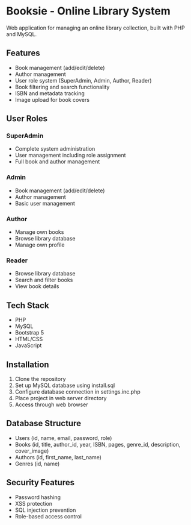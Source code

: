 # Booksie - Online Library System

Web application for managing an online library collection, built with PHP and MySQL.

## Features

- Book management (add/edit/delete)
- Author management 
- User role system (SuperAdmin, Admin, Author, Reader)
- Book filtering and search functionality
- ISBN and metadata tracking
- Image upload for book covers

## User Roles

### SuperAdmin
- Complete system administration
- User management including role assignment
- Full book and author management

### Admin  
- Book management (add/edit/delete)
- Author management
- Basic user management

### Author
- Manage own books
- Browse library database
- Manage own profile

### Reader
- Browse library database
- Search and filter books
- View book details

## Tech Stack

- PHP
- MySQL
- Bootstrap 5
- HTML/CSS
- JavaScript

## Installation

1. Clone the repository
2. Set up MySQL database using install.sql
3. Configure database connection in settings.inc.php
4. Place project in web server directory
5. Access through web browser

## Database Structure

- Users (id, name, email, password, role)
- Books (id, title, author_id, year, ISBN, pages, genre_id, description, cover_image)
- Authors (id, first_name, last_name) 
- Genres (id, name)

## Security Features

- Password hashing
- XSS protection
- SQL injection prevention 
- Role-based access control
